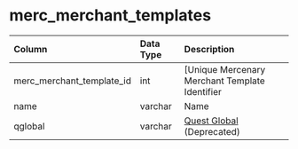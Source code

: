 # merc\_merchant\_templates

| Column | Data Type | Description |
| :--- | :--- | :--- |
| merc\_merchant\_template\_id | int | \[Unique Mercenary Merchant Template Identifier |
| name | varchar | Name |
| qglobal | varchar | [Quest Global](../../../schema/categories/data-storage/quest_globals.md) \(Deprecated\) |

